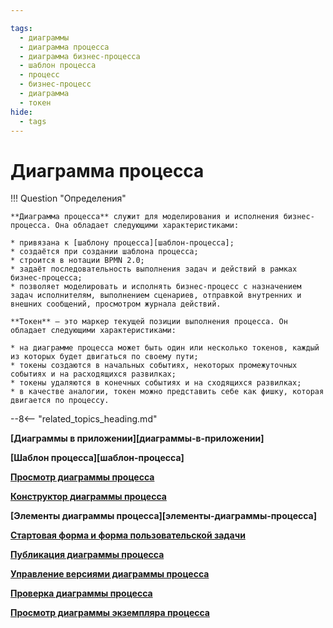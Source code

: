 ```yaml
---

tags:
  - диаграммы
  - диаграмма процесса
  - диаграмма бизнес-процесса
  - шаблон процесса
  - процесс
  - бизнес-процесс
  - диаграмма
  - токен
hide:
  - tags
---
```


# Диаграмма процесса

!!! Question "Определения"

    **Диаграмма процесса** служит для моделирования и исполнения бизнес-процесса. Она обладает следующими характеристиками:

    * привязана к [шаблону процесса][шаблон-процесса];
    * создаётся при создании шаблона процесса;
    * строится в нотации BPMN 2.0;
    * задаёт последовательность выполнения задач и действий в рамках бизнес-процесса;
    * позволяет моделировать и исполнять бизнес-процесс с назначением задач исполнителям, выполнением сценариев, отправкой внутренних и внешних сообщений, просмотром журнала действий.

    **Токен** — это маркер текущей позиции выполнения процесса. Он обладает следующими характеристиками:
    
    * на диаграмме процесса может быть один или несколько токенов, каждый из которых будет двигаться по своему пути;
    * токены создаются в начальных событиях, некоторых промежуточных событиях и на расходящихся развилках;
    * токены удаляются в конечных событиях и на сходящихся развилках;
    * в качестве аналогии, токен можно представить себе как фишку, которая двигается по процессу.

--8<-- "related_topics_heading.md"

**[Диаграммы в приложении][диаграммы-в-приложении]**

**[Шаблон процесса][шаблон-процесса]**

**[Просмотр диаграммы процесса](process_diagram_view.md)**

**[Конструктор диаграммы процесса](process_diagram_designer.md)**

**[Элементы диаграммы процесса][элементы-диаграммы-процесса]**

**[Стартовая форма и форма пользовательской задачи](process_diagram_forms.md)**

**[Публикация диаграммы процесса](process_diagram_publish.md)**

**[Управление версиями диаграммы процесса](process_diagram_version_control.md)**

**[Проверка диаграммы процесса](process_diagram_validate.md)**

**[Просмотр диаграммы экземпляра процесса](process_diagram_view_instance.md)**
